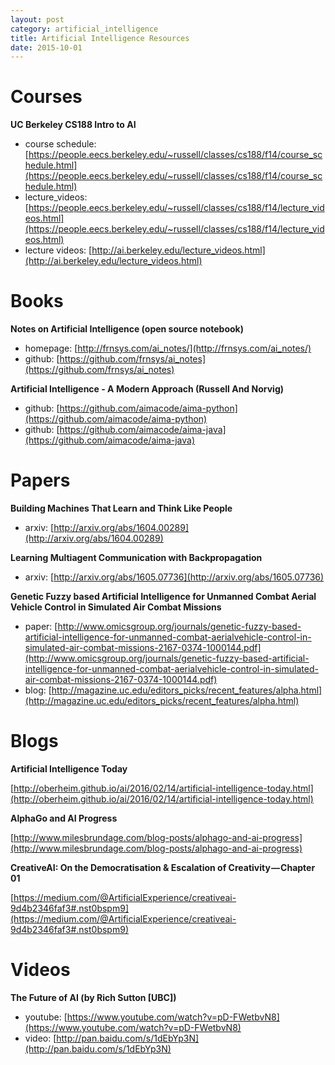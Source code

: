 ```yaml
---
layout: post
category: artificial_intelligence
title: Artificial Intelligence Resources
date: 2015-10-01
---
```


# Courses

**UC Berkeley CS188 Intro to AI**

- course schedule: [https://people.eecs.berkeley.edu/~russell/classes/cs188/f14/course_schedule.html](https://people.eecs.berkeley.edu/~russell/classes/cs188/f14/course_schedule.html)
- lecture_videos: [https://people.eecs.berkeley.edu/~russell/classes/cs188/f14/lecture_videos.html](https://people.eecs.berkeley.edu/~russell/classes/cs188/f14/lecture_videos.html)
- lecture videos: [http://ai.berkeley.edu/lecture_videos.html](http://ai.berkeley.edu/lecture_videos.html)

# Books

**Notes on Artificial Intelligence (open source notebook)**

- homepage: [http://frnsys.com/ai_notes/](http://frnsys.com/ai_notes/)
- github: [https://github.com/frnsys/ai_notes](https://github.com/frnsys/ai_notes)

**Artificial Intelligence - A Modern Approach (Russell And Norvig)**

- github: [https://github.com/aimacode/aima-python](https://github.com/aimacode/aima-python)
- github: [https://github.com/aimacode/aima-java](https://github.com/aimacode/aima-java)

# Papers

**Building Machines That Learn and Think Like People**

- arxiv: [http://arxiv.org/abs/1604.00289](http://arxiv.org/abs/1604.00289)

**Learning Multiagent Communication with Backpropagation**

- arxiv: [http://arxiv.org/abs/1605.07736](http://arxiv.org/abs/1605.07736)

**Genetic Fuzzy based Artificial Intelligence for Unmanned Combat Aerial Vehicle Control in Simulated Air Combat Missions**

- paper: [http://www.omicsgroup.org/journals/genetic-fuzzy-based-artificial-intelligence-for-unmanned-combat-aerialvehicle-control-in-simulated-air-combat-missions-2167-0374-1000144.pdf](http://www.omicsgroup.org/journals/genetic-fuzzy-based-artificial-intelligence-for-unmanned-combat-aerialvehicle-control-in-simulated-air-combat-missions-2167-0374-1000144.pdf)
- blog: [http://magazine.uc.edu/editors_picks/recent_features/alpha.html](http://magazine.uc.edu/editors_picks/recent_features/alpha.html)

# Blogs

**Artificial Intelligence Today**

[http://oberheim.github.io/ai/2016/02/14/artificial-intelligence-today.html](http://oberheim.github.io/ai/2016/02/14/artificial-intelligence-today.html)

**AlphaGo and AI Progress**

[http://www.milesbrundage.com/blog-posts/alphago-and-ai-progress](http://www.milesbrundage.com/blog-posts/alphago-and-ai-progress)

**CreativeAI: On the Democratisation & Escalation of Creativity — Chapter 01**

[https://medium.com/@ArtificialExperience/creativeai-9d4b2346faf3#.nst0bspm9](https://medium.com/@ArtificialExperience/creativeai-9d4b2346faf3#.nst0bspm9)

# Videos

**The Future of AI (by Rich Sutton [UBC])**

- youtube: [https://www.youtube.com/watch?v=pD-FWetbvN8](https://www.youtube.com/watch?v=pD-FWetbvN8)
- video: [http://pan.baidu.com/s/1dEbYp3N](http://pan.baidu.com/s/1dEbYp3N)